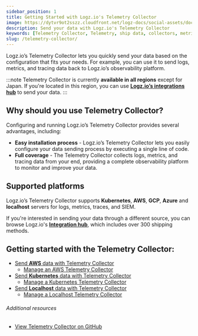```yaml
---
sidebar_position: 1
title: Getting Started with Logz.io's Telemetry Collector
image: https://dytvr9ot2sszz.cloudfront.net/logz-docs/social-assets/docs-social.jpg
description: Send your data with Logz.io's Telemetry Collector
keywords: [Telemetry Collector, Telemetry, ship data, collectors, metrics, tracing, logs]
slug: /telemetry-collector/
---
```



Logz.io’s Telemetry Collector lets you quickly send your data based on the configuration that fits your needs. For example, you can use it to send logs, metrics, and tracing data back to Logz.io’s observability platform.

:::note
Telemetry Collector is currently **available in all regions** except for Japan. If you're located in this region, you can use **[Logz.io’s integrations hub](https://app.logz.io/#/dashboard/integrations/collectors)** to send your data.
:::


## Why should you use Telemetry Collector?

Configuring and running Logz.io’s Telemetry Collector provides several advantages, including:

* **Easy installation process** - Logz.io’s Telemetry Collector lets you easily configure your data sending process by executing a single line of code.
* **Full coverage** - The Telemetry Collector collects logs, metrics, and tracing data from your end, providing a complete observability platform to monitor and improve your data.

## Supported platforms

Logz.io’s Telemetry Collector supports **Kubernetes**, **AWS**, **GCP**, **Azure** and **localhost** servers for logs, metrics, traces, and SIEM.

If you're interested in sending your data through a different source, you can browse Logz.io's **[Integration hub](https://app.logz.io/#/dashboard/integrations/collectors)**, which includes over 300 shipping methods.


## Getting started with the Telemetry Collector:

* [Send **AWS** data with Telemetry Collector](/docs/user-guide/telemetry-collector/telemetry-collector-aws)
  * [Manage an AWS Telemetry Collector](/docs/user-guide/telemetry-collector/telemetry-collector-aws#manage-your-telemetry-collector)
* [Send **Kubernetes** data with Telemetry Collector](/docs/user-guide/telemetry-collector/telemetry-collector-k8s)
  * [Manage a Kubernetes Telemetry Collector](/docs/user-guide/telemetry-collector/telemetry-collector-k8s#manage-your-telemetry-collector)
* [Send **Localhost** data with Telemetry Collector](/docs/user-guide/telemetry-collector/telemetry-collector-localhost)
  * [Manage a Localhost Telemetry Collector](/docs/user-guide/telemetry-collector/telemetry-collector-localhost#manage-and-remove-a-telemetry-collector)

###### Additional resources

* [View Telemetry Collector on GitHub](https://github.com/logzio/logzio-agent-manifest)